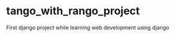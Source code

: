 tango_with_rango_project
========================

First django project while learning web development using django
